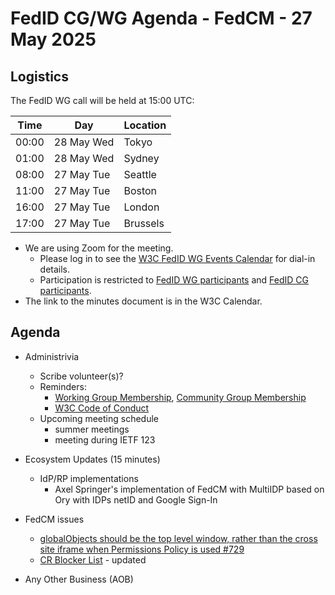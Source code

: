 # FedID CG/WG Agenda - FedCM - 27 May 2025

## Logistics

The FedID WG call will be held at 15:00 UTC:

| Time         | Day    | Location      |
| ------------ | ------ | ------------- |
| 00:00 | 28 May Wed | Tokyo         |
| 01:00 | 28 May Wed | Sydney        |
| 08:00 | 27 May Tue | Seattle       |
| 11:00 | 27 May Tue | Boston        |
| 16:00 | 27 May Tue | London        |
| 17:00 | 27 May Tue | Brussels      |


* We are using Zoom for the meeting.
    * Please log in to see the [W3C FedID WG Events Calendar](https://www.w3.org/groups/wg/fedid/calendar/) for dial-in details. 
    * Participation is restricted to [FedID WG participants](https://www.w3.org/groups/wg/fedid/participants/) and [FedID CG participants](https://www.w3.org/groups/cg/fed-id/participants/).
* The link to the minutes document is in the W3C Calendar. 

## Agenda

* Administrivia
  * Scribe volunteer(s)?
  * Reminders: 
     * [Working Group Membership](https://www.w3.org/groups/wg/fedid/), [Community Group Membership](https://www.w3.org/community/fed-id/)
     * [W3C Code of Conduct](https://www.w3.org/policies/code-of-conduct/)
  * Upcoming meeting schedule
     * summer meetings
     * meeting during IETF 123

* Ecosystem Updates (15 minutes)
   * IdP/RP implementations
     * Axel Springer's implementation of FedCM with MultiIDP based on Ory with IDPs netID and Google Sign-In


* FedCM issues
   * [globalObjects should be the top level window, rather than the cross site iframe when Permissions Policy is used #729](https://github.com/w3c-fedid/FedCM/issues/729)
   * [CR Blocker List](https://github.com/w3c-fedid/FedCM/wiki/Status-of-FPWD%E2%80%90identified-Issues-(Consensus-Blockers-for-CR)) - updated

* Any Other Business (AOB)